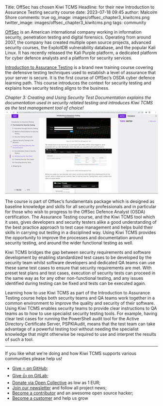 Title: OffSec has chosen Kiwi TCMS
Headline: for their new Introduction to Assurance Testing security course
date: 2023-07-18 09:45
author: Malcolm Shore
comments: true
og_image: images/offsec_chapter3_kiwitcms.png
twitter_image: images/offsec_chapter3_kiwitcms.png
tags: community


[OffSec](https://www.offsec.com/) is an American international company working
in information security, penetration testing and digital forensics. Operating
from around 2007, the company has created multiple open source projects,
advanced security courses, the ExploitDB vulnerability database, and the popular Kali Linux.
It has recently released the Kali Purple platform, a dedicated platform for
cyber defence analysts and a platform for security services.

[Introduction to Assurance Testing](https://portal.offsec.com/library/all/new-releases/modal/module/introduction-to-assurance-testing/)
is a brand new training course covering the defensive testing techniques used
to establish a level of assurance that your server is secure. It is the first
course of OffSec’s OSDA cyber defence learning path. This course introduces the
context for security testing and explains how security testing aligns to the business.

*Chapter 3: Creating and Using Security Test Documentation explains the documentation
used in security related testing and introduces Kiwi TCMS as the test management tool of choice!*
!["Kiwi TCMS as shown in OffSec's training materials"](/images/offsec_chapter3_kiwitcms.png "Kiwi TCMS as shown in OffSec's training materials")


The course is part of Offsec’s fundamentals package which is designed as baseline knowledge
and skills for all security professionals and in particular for those who wish to progress
to the OffSec Defence Analyst (OSDA) certification.  The Assurance Testing course,
and the Kiwi TCMS tool which it uses, gives developers and security testers alike a good
understanding of the best practice approach to test case management and helps build their
skills in carrying out testing in a disciplined way. Using Kiwi TCMS provides the
opportunity to improve the processes and documentation around security testing,
and around the wider functional testing as well.

Kiwi TCMS bridges the gap between security requirements and software development by
enabling standardized test cases to be developed by the security team whilst
software developers and dedicated QA teams can use these same test cases to ensure that
security requirements are met. With preset test plans and test cases,
execution of security tests can proceed in the same way as for any other non-functional testing,
and any issues identified during testing can be fixed and tests can be executed again.

Learning how to use Kiwi TCMS as part of the Introduction to Assurance Testing course helps
both security teams and QA teams work together in a common environment to improve
the quality and security of their software. Using Kiwi TCMS enables security teams to
provide clear instructions to QA teams as to how to use specialist security testing tools.
For example, having clear test cases for running the PowerShell audit tool
for the Active Directory Certificate Server, PSPKIAudit, means that the test team can take advantage
of a powerful testing tool without needing the specialist knowledge that might otherwise be required
to use and interpret the results of such a tool.


---

If you like what we're doing and how Kiwi TCMS supports various communities
please help us!

- [Give ⭐ on GitHub](https://github.com/kiwitcms/Kiwi/stargazers);
- [Give 👍 on GitLab](https://gitlab.com/gitlab-org/gitlab/-/issues/334558);
- [Donate via Open Collective](https://opencollective.com/kiwitcms/donate) as low as 1 EUR;
- [Join our newsletter](https://kiwitcms.us17.list-manage.com/subscribe/post?u=9b57a21155a3b7c655ae8f922&id=c970a37581)
  and follow all project news;
- [Become a contributor](https://kiwitcms.readthedocs.io/en/latest/contribution.html) and an awesome open source hacker;
- [Become a customer](/#subscriptions) and help us grow
